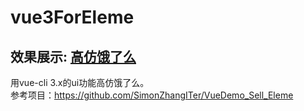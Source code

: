 # vue3ForEleme
## 效果展示: [高仿饿了么](http://chd1994.club:8086/eleme.html)

用vue-cli 3.x的ui功能高仿饿了么。  
参考项目：https://github.com/SimonZhangITer/VueDemo_Sell_Eleme
